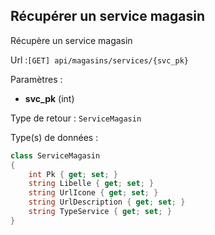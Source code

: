 ## <span id='unservicemagasin'>Récupérer un service magasin</span>

Récupère un service magasin

Url :`[GET] api/magasins/services/{svc_pk}`

Paramètres : 

- **svc_pk** (int)

Type de retour : `ServiceMagasin`

Type(s) de données :

```csharp
class ServiceMagasin
{
	int Pk { get; set; }
	string Libelle { get; set; }
	string UrlIcone { get; set; }
	string UrlDescription { get; set; }
	string TypeService { get; set; }
}

```

